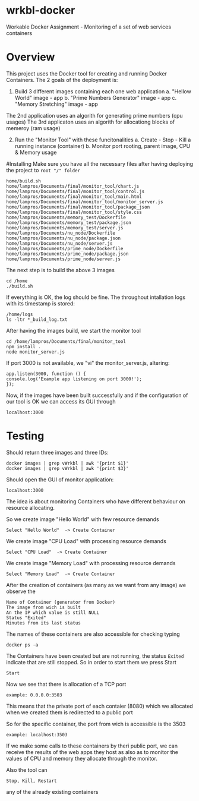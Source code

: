 # wrkbl-docker
Workable Docker Assignment - Monitoring of a set of web services containers

# Overview
This project uses the Docker tool for creating and running Docker Containers.
The 2 goals of the deployment is:

1. Build 3 different images containing each one web application
  a. "Hellow World" image - app
  b. "Prime Numbers Generator" image - app
  c. "Memory Stretching" image - app

The 2nd application uses an algorith for generating prime numbers (cpu usages)
The 3rd applicaton uses an algorith for allocationg blocks of memeroy (ram usage)

2. Run the "Monitor Tool" with these funcitonalities
  a. Create - Stop - Kill a running instance (container)
  b. Monitor port rooting, parent image, CPU & Memory usage

#Installing
Make sure you have all the necessary files after having deploying the project to `root "/" folder`

    home/build.sh
    home/lampros/Documents/final/monitor_tool/chart.js
    home/lampros/Documents/final/monitor_tool/control.js
    home/lampros/Documents/final/monitor_tool/main.html
    home/lampros/Documents/final/monitor_tool/monitor_server.js
    home/lampros/Documents/final/monitor_tool/package_json
    home/lampros/Documents/final/monitor_tool/style.css
    home/lampros/Documents/memory_test/Dockerfile
    home/lampros/Documents/memory_test/package.json
    home/lampros/Documents/memory_test/server.js
    home/lampros/Documents/nu_node/Dockerfile
    home/lampros/Documents/nu_node/package.json
    home/lampros/Documents/nu_node/server.js
    home/lampros/Documents/prime_node/Dockerfile
    home/lampros/Documents/prime_node/package.json
    home/lampros/Documents/prime_node/server.js

The next step is to build the above 3 images

    cd /home
    ./build.sh
    
If everything is OK, the log should be fine. The throughout intallation logs with its timestamp is stored:

    /home/logs
    ls -ltr *_build_log.txt
    
After having the images build, we start the monitor tool

    cd /home/lampros/Documents/final/monitor_tool
    npm install .
    node monitor_server.js
    
If port 3000 is not available, we "vi" the monitor_server.js, altering:

    app.listen(3000, function () {
    console.log('Example app listening on port 3000!');
    });
    
Now, if the images have been built successfully and if the configuration of our tool is OK
we can access its GUI through

    localhost:3000
    
# Testing

Should return three images and three IDs:

    docker images | grep vWrkbl | awk '{print $1}'
    docker images | grep vWrkbl | awk '{print $3}'

Should open the GUI of monitor application:

    localhost:3000
    
The idea is about monitoring Containers who have different behaviour on resource allocating. 

So we create image "Hello World" with few resource demands
    
    Select "Hello World"  -> Create Container
    
We create image "CPU Load" with processing resource demands

    Select "CPU Load"  -> Create Container
    
We create image "Memory Load" with processing resource demands

    Select "Memory Load"  -> Create Container
    

After the creation of containers (as many as we want from any image) we observe the 

    Name of Container (generator from Docker)
    The image from wich is built
    An the IP which value is still NULL
    Status "Exited"
    Minutes from its last status

The names of these containers are also accessible for checking typing

    docker ps -a

The Containers have been created but are not running, the status `Exited` indicate that are still stopped.
So in order to start them we press Start

    Start
    
Now we see that there is allocation of a TCP port 

    example: 0.0.0.0:3503
    
This means that the private port of each contaier (8080) which we allocated when we created them is redirected to a public port

So for the specific container, the port from wich is accessible is the 3503

    example: localhost:3503
    
If we make some calls to these containers by theri public port, we can receive the results of the web apps they host as also as to monitor the values of CPU and memory they allocate through the monitor.
    
Also the tool can

    Stop, Kill, Restart 
    
any of the already existing containers


